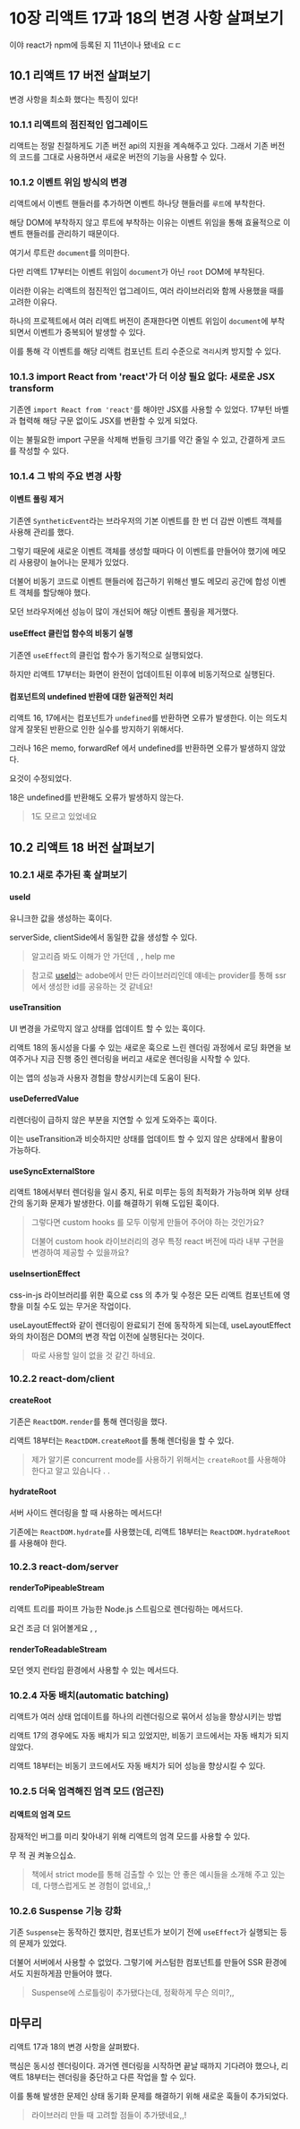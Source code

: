 # 10장 리액트 17과 18의 변경 사항 살펴보기

이야 react가 npm에 등록된 지 11년이나 됐네요 ㄷㄷ

## 10.1 리액트 17 버전 살펴보기

변경 사항을 최소화 했다는 특징이 있다!

### 10.1.1 리액트의 점진적인 업그레이드

리액트는 정말 친절하게도 기존 버전 api의 지원을 계속해주고 있다. 그래서 기존 버전의 코드를 그대로 사용하면서 새로운 버전의 기능을 사용할 수 있다.

### 10.1.2 이벤트 위임 방식의 변경

리액트에서 이벤트 핸들러를 추가하면 이벤트 하나당 핸들러를 `루트`에 부착한다.

해당 DOM에 부착하지 않고 루트에 부착하는 이유는 이벤트 위임을 통해 효율적으로 이벤트 핸들러를 관리하기 때문이다.

여기서 루트란 `document`를 의미한다.

다만 리액트 17부터는 이벤트 위임이 `document`가 아닌 `root` DOM에 부착된다.

이러한 이유는 리액트의 점진적인 업그레이드, 여러 라이브러리와 함께 사용했을 때를 고려한 이유다.

하나의 프로젝트에서 여러 리액트 버전이 존재한다면 이벤트 위임이 `document`에 부착되면서 이벤트가 중복되어 발생할 수 있다.

이를 통해 각 이벤트를 해당 리액트 컴포넌트 트리 수준으로 `격리`시켜 방지할 수 있다.

### 10.1.3 import React from 'react'가 더 이상 필요 없다: 새로운 JSX transform

기존엔 `import React from 'react'`를 해야만 JSX를 사용할 수 있었다.
17부턴 바벨과 협력해 해당 구문 없이도 JSX를 변환할 수 있게 되었다.

이는 불필요한 import 구문을 삭제해 번들링 크기를 약간 줄일 수 있고, 간결하게 코드를 작성할 수 있다.

### 10.1.4 그 밖의 주요 변경 사항

#### 이벤트 풀링 제거

기존엔 `SyntheticEvent`라는 브라우저의 기본 이벤트를 한 번 더 감싼 이벤트 객체를 사용해 관리를 했다.

그렇기 때문에 새로운 이벤트 객체를 생성할 때마다 이 이벤트를 만들어야 했기에 메모리 사용량이 늘어나는 문제가 있었다.

더불어 비동기 코드로 이벤트 핸들러에 접근하기 위해선 별도 메모리 공간에 합성 이벤트 객체를 할당해야 했다.

모던 브라우저에선 성능이 많이 개선되어 해당 이벤트 풀링을 제거했다.

#### useEffect 클린업 함수의 비동기 실행

기존엔 `useEffect`의 클린업 함수가 동기적으로 실행되었다.

하지만 리액트 17부터는 화면이 완전이 업데이트된 이후에 비동기적으로 실행된다.

#### 컴포넌트의 undefined 반환에 대한 일관적인 처리

리액트 16, 17에서는 컴포넌트가 `undefined`를 반환하면 오류가 발생한다.
이는 의도치 않게 잘못된 반환으로 인한 실수를 방지하기 위해서다.

그러나 16은 memo, forwardRef 에서 undefined를 반환하면 오류가 발생하지 않았다.

요것이 수정되었다.

18은 undefined를 반환해도 오류가 발생하지 않는다.

> 1도 모르고 있었네요

## 10.2 리액트 18 버전 살펴보기

### 10.2.1 새로 추가된 훅 살펴보기

#### useId

유니크한 값을 생성하는 훅이다.

serverSide, clientSide에서 동일한 값을 생성할 수 있다.

> 알고리즘 봐도 이해가 안 가던데 , ,
> help me

> 참고로 [useId](https://react-spectrum.adobe.com/react-aria/useId.html)는 adobe에서 만든 라이브러리인데 얘네는 provider를 통해 ssr에서 생성한 id를 공유하는 것 같네요!

#### useTransition

UI 변경을 가로막지 않고 상태를 업데이트 할 수 있는 훅이다.

리액트 18의 동시성을 다룰 수 있는 새로운 훅으로 느린 렌더링 과정에서 로딩 화면을 보여주거나 지금 진행 중인 렌더링을 버리고 새로운 렌더링을 시작할 수 있다.

이는 앱의 성능과 사용자 경험을 향상시키는데 도움이 된다.

#### useDeferredValue

리렌더링이 급하지 않은 부분을 지연할 수 있게 도와주는 훅이다.

이는 useTransition과 비슷하지만 상태를 업데이트 할 수 있지 않은 상태에서 활용이 가능하다.

#### useSyncExternalStore

리액트 18에서부터 렌더링을 일시 중지, 뒤로 미루는 등의 최적화가 가능하며 외부 상태간의 동기화 문제가 발생한다. 이를 해결하기 위해 도입된 훅이다.

> 그렇다면 custom hooks 를 모두 이렇게 만들어 주어야 하는 것인가요?
>
> 더불어 custom hook 라이브러리의 경우 특정 react 버전에 따라 내부 구현을 변경하여 제공할 수 있을까요?

#### useInsertionEffect

css-in-js 라이브러리를 위한 훅으로 css 의 추가 및 수정은 모든 리액트 컴포넌트에 영향을 미칠 수도 있는 무거운 작업이다.

useLayoutEffect와 같이 렌더링이 완료되기 전에 동작하게 되는데, useLayoutEffect와의 차이점은 DOM의 변경 작업 이전에 실행된다는 것이다.

> 따로 사용할 일이 없을 것 같긴 하네요.

### 10.2.2 react-dom/client

#### createRoot

기존은 `ReactDOM.render`를 통해 렌더링을 했다.

리액트 18부터는 `ReactDOM.createRoot`를 통해 렌더링을 할 수 있다.

> 제가 알기론 concurrent mode를 사용하기 위해서는 `createRoot`를 사용해야 한다고 알고 있슴니다 . .

#### hydrateRoot

서버 사이드 렌더링을 할 때 사용하는 메서드다!

기존에는 `ReactDOM.hydrate`를 사용했는데, 리액트 18부터는 `ReactDOM.hydrateRoot`를 사용해야 한다.

### 10.2.3 react-dom/server

#### renderToPipeableStream

리액트 트리를 파이프 가능한 Node.js 스트림으로 렌더링하는 메서드다.

요건 조금 더 읽어볼게요 , ,

#### renderToReadableStream

모던 엣지 런타임 환경에서 사용할 수 있는 메서드다.

### 10.2.4 자동 배치(automatic batching)

리액트가 여러 상태 업데이트를 하나의 리렌더링으로 묶어서 성능을 향상시키는 방법

리액트 17의 경우에도 자동 배치가 되고 있었지만, 비동기 코드에서는 자동 배치가 되지 않았다.

리액트 18부터는 비동기 코드에서도 자동 배치가 되어 성능을 향상시킬 수 있다.

### 10.2.5 더욱 엄격해진 엄격 모드 (엄근진)

#### 리액트의 엄격 모드

잠재적인 버그를 미리 찾아내기 위해 리액트의 엄격 모드를 사용할 수 있다.

무 적 권 켜놓으십쇼.

> 책에서 strict mode를 통해 검출할 수 있는 안 좋은 예시들을 소개해 주고 있는데, 다행스럽게도 본 경험이 없네요,,!

### 10.2.6 Suspense 기능 강화

기존 `Suspense`는 동작하긴 했지만, 컴포넌트가 보이기 전에 `useEffect`가 실행되는 등의 문제가 있었다.

더불어 서버에서 사용할 수 없었다. 그렇기에 커스텀한 컴포넌트를 만들어 SSR 환경에서도 지원하게끔 만들어야 했다.

> Suspense에 스로틀링이 추가됐다는데, 정확하게 무슨 의미?,,

## 마무리

리액트 17과 18의 변경 사항을 살펴봤다.

핵심은 동시성 렌더링이다. 과거엔 렌더링을 시작하면 끝날 때까지 기다려야 했으나, 리액트 18부터는 렌더링을 중단하고 다른 작업을 할 수 있다.

이를 통해 발생한 문제인 상태 동기화 문제를 해결하기 위해 새로운 훅들이 추가되었다.

> 라이브러리 만들 때 고려할 점들이 추가됐네요,,!